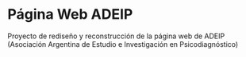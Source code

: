 # Página Web ADEIP
Proyecto de rediseño y reconstrucción de la página web de ADEIP (Asociación Argentina de Estudio e Investigación en Psicodiagnóstico)
